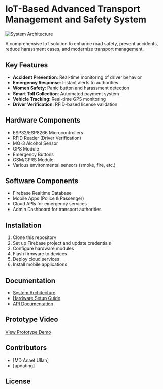 # IoT-Based Advanced Transport Management and Safety System

![System Architecture](docs/images/system_architecture.png)

A comprehensive IoT solution to enhance road safety, prevent accidents, reduce harassment cases, and modernize transport management.

## Key Features

- **Accident Prevention**: Real-time monitoring of driver behavior
- **Emergency Response**: Instant alerts to authorities
- **Women Safety**: Panic button and harassment detection
- **Smart Toll Collection**: Automated payment system
- **Vehicle Tracking**: Real-time GPS monitoring
- **Driver Verification**: RFID-based license validation

## Hardware Components

- ESP32/ESP8266 Microcontrollers
- RFID Reader (Driver Verification)
- MQ-3 Alcohol Sensor
- GPS Module
- Emergency Buttons
- GSM/GPRS Module
- Various environmental sensors (smoke, fire, etc.)

## Software Components

- Firebase Realtime Database
- Mobile Apps (Police & Passenger)
- Cloud APIs for emergency services
- Admin Dashboard for transport authorities

## Installation

1. Clone this repository
2. Set up Firebase project and update credentials
3. Configure hardware modules
4. Flash firmware to devices
5. Deploy cloud services
6. Install mobile applications

## Documentation

- [System Architecture](docs/system_architecture.md)
- [Hardware Setup Guide](docs/hardware_setup.md)
- [API Documentation](docs/api_documentation.md)

## Prototype Video

[View Prototype Demo](https://www.youtube.com/watch?v=i4MsGQgukog)

## Contributors

- [MD Anaet Ullah]
- [updating]

## License

